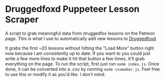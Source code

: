 # Druggedfoxd Puppeteer Lesson Scraper

A script to grab meaningful data from druggedfox lessons on the Patreon page.
This is what I use to automatically add new lessons to [Druggedfoxd](https://druggedfox.pro).

It grabs the first ~20 lessons without hitting the "Load More" button right now because I am consistently up to date. If you want to you could just write a few more lines to make it hit that button a few times, it'll grab everything on the page.
To run the script, first just run `node index.js`. Once done, it can be converted into a .csv by running `node csvmaker.js`. Feel free to use this or modify it as you'd like. I don't mind.
